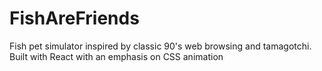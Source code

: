 # FishAreFriends
Fish pet simulator inspired by classic 90's web browsing and tamagotchi. Built with React with an emphasis on CSS animation
